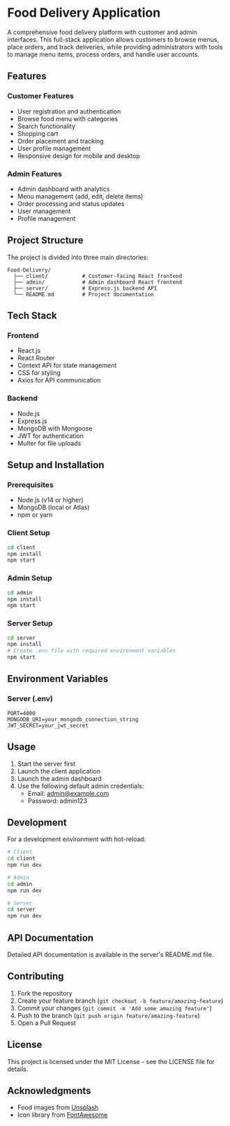 # Food Delivery Application

A comprehensive food delivery platform with customer and admin interfaces. This full-stack application allows customers to browse menus, place orders, and track deliveries, while providing administrators with tools to manage menu items, process orders, and handle user accounts.

## Features

### Customer Features
- User registration and authentication
- Browse food menu with categories
- Search functionality
- Shopping cart
- Order placement and tracking
- User profile management
- Responsive design for mobile and desktop

### Admin Features
- Admin dashboard with analytics
- Menu management (add, edit, delete items)
- Order processing and status updates
- User management
- Profile management

## Project Structure

The project is divided into three main directories:

```
Food-Delivery/
  ├── client/           # Customer-facing React frontend
  ├── admin/            # Admin dashboard React frontend
  ├── server/           # Express.js backend API
  └── README.md         # Project documentation
```

## Tech Stack

### Frontend
- React.js
- React Router
- Context API for state management
- CSS for styling
- Axios for API communication

### Backend
- Node.js
- Express.js
- MongoDB with Mongoose
- JWT for authentication
- Multer for file uploads

## Setup and Installation

### Prerequisites
- Node.js (v14 or higher)
- MongoDB (local or Atlas)
- npm or yarn

### Client Setup
```bash
cd client
npm install
npm start
```

### Admin Setup
```bash
cd admin
npm install
npm start
```

### Server Setup
```bash
cd server
npm install
# Create .env file with required environment variables
npm start
```

## Environment Variables

### Server (.env)
```
PORT=4000
MONGODB_URI=your_mongodb_connection_string
JWT_SECRET=your_jwt_secret
```

## Usage

1. Start the server first
2. Launch the client application
3. Launch the admin dashboard
4. Use the following default admin credentials:
   - Email: admin@example.com
   - Password: admin123

## Development

For a development environment with hot-reload:

```bash
# Client
cd client
npm run dev

# Admin
cd admin
npm run dev

# Server
cd server
npm run dev
```

## API Documentation

Detailed API documentation is available in the server's README.md file.

## Contributing

1. Fork the repository
2. Create your feature branch (`git checkout -b feature/amazing-feature`)
3. Commit your changes (`git commit -m 'Add some amazing feature'`)
4. Push to the branch (`git push origin feature/amazing-feature`)
5. Open a Pull Request

## License

This project is licensed under the MIT License - see the LICENSE file for details.

## Acknowledgments

- Food images from [Unsplash](https://unsplash.com/)
- Icon library from [FontAwesome](https://fontawesome.com/) 
